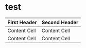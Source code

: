# test

| First Header  | Second Header |
| ------------- | ------------- |
| Content Cell  | Content Cell  |
| Content Cell  | Content Cell  |
